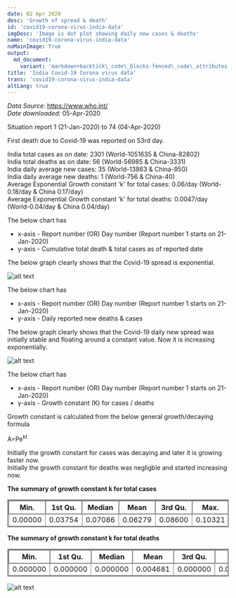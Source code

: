 ```yaml
---
date: 02 Apr 2020
desc: 'Growth of spread & death'
id: 'covid19-corona-virus-india-data'
imgDesc: 'Image is dot plot showing daily new cases & deaths'
name: 'covid19-corona-virus-india-data'
noMainImage: True
output:
  md_document:
    variant: 'markdown+backtick\_code\_blocks-fenced\_code\_attributes-header\_attributes'
title: 'India Covid-19 Corona virus data'
trans: 'covid19-corona-virus-india-data'
altLang: true
---
```


*Data Source:* <https://www.who.int/>\
*Date downloaded:* 05-Apr-2020

Situation report 1 (21-Jan-2020) to 74 (04-Apr-2020)

First death due to Covid-19 was reported on 53rd day.

India total cases as on date: 2301 (World-1051635 & China-82802)  
India total deaths as on date: 56 (World-56985 & China-3331)  
India daily average new cases: 35 (World-13863 & China-950)  
India daily average new deaths: 1 (World-756 & China-40)  
Average Exponential Growth constant 'k' for total cases: 0.06/day (World-0.18/day & China 0.17/day)  
Average Exponential Growth constant 'k' for total deaths: 0.0047/day (World-0.04/day & China 0.04/day)  

The below chart has

-   x-axis - Report number (OR) Day number (Report number 1 starts on
    21-Jan-2020)
-   y-axis - Cumulative total death & total cases as of reported date

The below graph clearly shows that the Covid-19 spread is exponential.

<img src="/environment/covid19-corona-virus-india-data_files/figure-markdown/world%20corona%20plot-1.png" alt="alt text" class="blogs_image">

The below chart has

-   x-axis - Report number (OR) Day number (Report number 1 starts on
    21-Jan-2020)
-   y-axis - Daily reported new deaths & cases

The below graph clearly shows that the Covid-19 daily new spread
was initially stable and floating around a constant value. Now it is increasing exponentially.

<img src="/environment/covid19-corona-virus-india-data_files/figure-markdown/world%20corona%20plot-2.png" alt="alt text" class="blogs_image">

The below chart has

-   x-axis - Report number (OR) Day number (Report number 1 starts on
    21-Jan-2020)
-   y-axis - Growth constant (K) for cases / deaths

Growth constant is calculated from the below general growth/decaying
formula

A=Pe<sup>kt</sup>

Initially the growth constant for cases was decaying and later it is
growing faster now.\
Initially the growth constant for deaths was negligble and started
increasing now.

**The summary of growth constant k for total cases**

|Min. |1st Qu.  |Median    |Mean |3rd Qu.    |Max. |
|-------|---------|--------|-------|---------|--------|
|0.00000 |0.03754 |0.07086 |0.06279 |0.08600 |0.10321|

**The summary of growth constant k for total deaths**

|Min.  |1st Qu.   |Median     |Mean  |3rd Qu.     |Max. |
|-------|---------|--------|-------|---------|--------|
|0.000000 |0.000000 |0.000000 |0.004681 |0.000000 |0.035187|

<img src="/environment/covid19-corona-virus-india-data_files/figure-markdown/growth%20constant%20plot-1.png" alt="alt text" class="blogs_image">

<style>
table{
    border-collapse: collapse;
    border-spacing: 0;
    border:2px solid gray;
}

th{
    border:2px solid gray;
}

td{
    border:1px solid gray;
}


/* body{
font-family: 'Source Sans Pro', -apple-system, BlinkMacSystemFont, 'Segoe UI', Roboto, 'Helvetica Neue', Arial, sans-serif;
}
 */

</style>